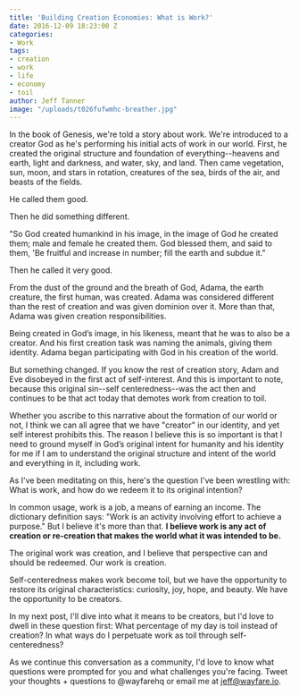 ```yaml
---
title: 'Building Creation Economies: What is Work?'
date: 2016-12-09 18:23:00 Z
categories:
- Work
tags:
- creation
- work
- life
- economy
- toil
author: Jeff Tanner
image: "/uploads/t026fufwmhc-breather.jpg"
---
```


In the book of Genesis, we're told a story about work. We're introduced to a creator God as he's performing his initial acts of work in our world. First, he created the original structure and foundation of everything--heavens and earth, light and darkness, and water, sky, and land. Then came vegetation, sun, moon, and stars in rotation, creatures of the sea, birds of the air, and beasts of the fields. 

He called them good.

Then he did something different. 
<!-- more -->

"So God created humankind in his image, in the image of God he created them; male and female he created them. God blessed them, and said to them, 'Be fruitful and increase in number; fill the earth and subdue it." 

Then he called it very good.

From the dust of the ground and the breath of God, Adama, the earth creature, the first human, was created. Adama was considered different than the rest of creation and was given dominion over it. More than that, Adama was given creation responsibilities. 

Being created in God’s image, in his likeness, meant that he was to also be a creator. And his first creation task was naming the animals, giving them identity. Adama began participating with God in his creation of the world.

But something changed. If you know the rest of creation story, Adam and Eve disobeyed in the first act of self-interest. And this is important to note, because this original sin--self centeredness--was the act then and continues to be that act today that demotes work from creation to toil. 

Whether you ascribe to this narrative about the formation of our world or not, I think we can all agree that we have "creator" in our identity, and yet self interest prohibits this. The reason I believe this is so important is that I need to ground myself in God’s original intent for humanity and his identity for me if I am to understand the original structure and intent of the world and everything in it, including work. 

As I've been meditating on this, here's the question I've been wrestling with: What is work, and how do we redeem it to its original intention?

In common usage, work is a job, a means of earning an income. The dictionary definition says: "Work is an activity involving effort to achieve a purpose." But I believe it's more than that. **I believe work is any act of creation or re-creation that makes the world what it was intended to be.**

The original work was creation, and I believe that perspective can and should be redeemed. Our work is creation.

Self-centeredness makes work become toil, but we have the opportunity to restore its original characteristics: curiosity, joy, hope, and beauty. We have the opportunity to be creators.

In my next post, I'll dive into what it means to be creators, but I'd love to dwell in these question first: What percentage of my day is toil instead of creation? In what ways do I perpetuate work as toil through self-centeredness?

As we continue this conversation as a community, I'd love to know what questions were prompted for you and what challenges you're facing. Tweet your thoughts + questions to @wayfarehq or email me at jeff@wayfare.io. 